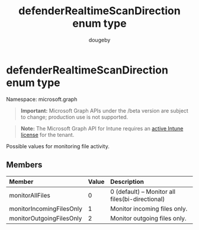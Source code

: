 ﻿---
title: "defenderRealtimeScanDirection enum type"
description: "Possible values for monitoring file activity."
author: "dougeby"
localization_priority: Normal
ms.prod: "intune"
doc_type: enumPageType
---

# defenderRealtimeScanDirection enum type

Namespace: microsoft.graph

> **Important:** Microsoft Graph APIs under the /beta version are subject to change; production use is not supported.

> **Note:** The Microsoft Graph API for Intune requires an [active Intune license](https://go.microsoft.com/fwlink/?linkid=839381) for the tenant.

Possible values for monitoring file activity.

## Members

| Member                   | Value | Description                                     |
| :----------------------- | :---- | :---------------------------------------------- |
| monitorAllFiles          | 0     | 0 (default) – Monitor all files(bi-directional) |
| monitorIncomingFilesOnly | 1     | Monitor incoming files only.                    |
| monitorOutgoingFilesOnly | 2     | Monitor outgoing files only.                    |
